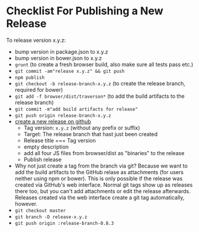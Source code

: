 # Checklist For Publishing a New Release

To release version x.y.z:

- bump version in package.json to x.y.z
- bump version in bower.json to x.y.z
- `grunt` (to create a fresh browser build, also make sure all tests pass etc.)
- `git commit -am"release x.y.z" && git push`
- `npm publish`
- `git checkout -b release-branch-x.y.z` (to create the release branch, required for bower)
- `git add -f browser/dist/traverson*` (to add the build artifacts to the release branch)
- `git commit -m"add build artifacts for release"`
- `git push origin release-branch-x.y.z`
- [create a new release on github](https://github.com/basti1302/halfred/releases/new)
  - Tag version: `x.y.z` (without any prefix or suffix)
  - Target: The release branch that hast just been created
  - Release title === Tag version
  - empty description
  - add all four JS files from browser/dist as "binaries" to the release
  - Publish release
- Why not just create a tag from the branch via git? Because we want to add the build artifacts to the GitHub relase as attachments (for users neither using npm or bower). This is only possible if the release was created via GitHub's web interface. Normal git tags show up as releases there too, but you can't add attachments or edit the release afterwards. Releases created via the web interface create a git tag automatically, however.
- `git checkout master`
- `git branch -D release-x.y.z`
- `git push origin :release-branch-0.8.3`
